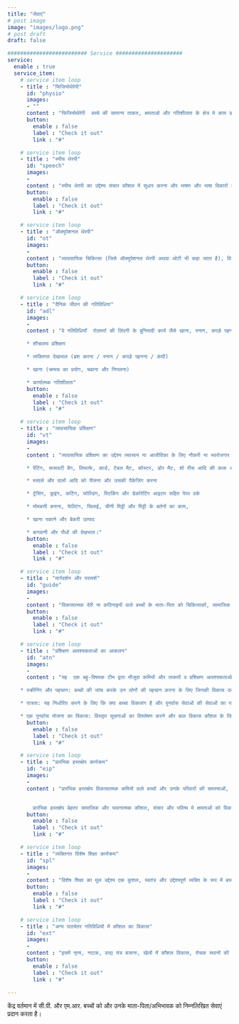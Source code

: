 ```yaml
---
title: "सेवाएं"
# post image
image: "images/logo.png"
# post draft
draft: false

######################### Service #####################
service:
  enable : true
  service_item:
    # service item loop
    - title : "फिजियोथेरेपी"
      id: "physio"
      images:
      - ""
      content : "फिजियोथेरेपी  बच्चे की सामान्य ताकत, क्षमताओ और गतिशीलता के क्षेत्र मे काम करती है। फिजियोथेरेपी का उद्देश्य बुनियादी कौशल जैसे बैठना, रेंगना, चलना, सीढ़ियां चढ़ना और वस्तुओं को फेंकना या पकड़ना सीखना है।  फिजियोथेरेपी मे  मांसपेशियों को गतिविधियों के अनुकूलित करने, गति की सीमा बढ़ाने और संतुलन, समन्वय और सहनशक्ति में सुधार के लिए अभ्यास शामिल हैं।"
      button:
        enable : false
        label : "Check it out"
        link : "#"

    # service item loop
    - title : "स्पीच थेरपी"
      id: "speech"
      images:
      -
      content : "स्पीच थेरपी का उद्देश्य संचार कौशल में सुधार करना और भाषण और भाषा विकारों का इलाज करना है। इसमें भाषा, श्रवण, स्मृति, अभिव्यक्ति, प्रवाह, मौखिक-मोटर विकास और खाने की कला शामिल हैं। शब्दावली और व्याकरण, अभिव्यक्ति और ध्वन्यात्मक प्रशिक्षण के लिेये संरचित गतिविधियों का उपयोग किया जाता है। स्पीच थेरपी को अधिक प्रभावी बनाने के लिये वैकल्पिक तरीकों का उपयोग किया जाता है जिसमें मैनुअल साइन लैंग्वेज, पिक्चर कम्युनिकेशन बोर्ड और / या वॉयस आउटपुट कम्युनिकेशन डिवाइस शामिल हैं।"
      button:
        enable : false
        label : "Check it out"
        link : "#"

    # service item loop
    - title : "ऑक्युपेशनल थेरपी"
      id: "ot"
      images:
      -
      content : "व्यावसायिक चिकित्सा (जिसे ऑक्युपेशनल थेरपी अथवा ओटी भी कहा जाता है), विशेष रूप से एक बच्चे के लिए उन सभी 'गतिविधियों' को संदर्भित करता है जो हमारे दैनिक जीवन का अभिन्न अंग हैं। ओटी दैनिक जीवन की गतिविधियों पर विकलांगता का प्रभाव व उसकी प्रबंधन विधियों का ज्ञान देता हैै । इसमें बाधा चिकित्सा, चिकित्सीय श्रवण कार्यक्रम, संवेदी एकीकृत (एसआई) चिकित्सा, दृष्टि संबंधी उपचार (दृश्य मोटर और दृश्य अवधारणात्मक कठिनाइयों के लिए) और खाद्य संबंधी चिकित्सा शामिल हैं।"
      button:
        enable : false
        label : "Check it out"
        link : "#"

    # service item loop
    - title : "दैनिक जीवन की गतिविधिया"
      id: "adl"
      images:
      -
      content : "वे गतिविधियाँ  रोज़मर्रा की ज़िंदगी के बुनियादी कार्य जैसे खाना, स्नान, कपड़े पहनना और शौचालय का उपयोग इत्यादि कार्य शामिल हैं। विशेष आवश्यकता वाले बच्चों के लिए, ये कार्य अधिक कठिन हो सकते हैं और दैनिक जीवन की गतिविधियों को पूरा करने के लिए निरंतर प्रशिक्षण की आवश्यकता हो सकती है। बुनियादी/मौलिक गतिविधियों में शामिल हैं:

      * शौचालय प्रशिक्षण

      * व्यक्तिगत देखभाल (ब्रश करना / स्नान / कपड़े पहनना / कंघी)

      * खाना (चम्मच का प्रयोग, चबाना और निगलना)

      * कार्यात्मक गतिशीलता"
      button:
        enable : false
        label : "Check it out"
        link : "#"

    # service item loop
    - title : "व्यावसायिक प्रशिक्षण"
      id: "vt"
      images:
      -
      content : "व्यावसायिक प्रशिक्षण का उद्देश्य व्यवसाय या आजीविका के लिए नौकरी या स्वरोजगार अथवा खुद को व्यस्त रखने के लिए सशक्त बनाना है। हमारे यहाँ विभिन्न व्यावसायिक कौशल  प्रशिक्षण उपलब्ध हैं जैसे-

      * पेंटिंग, सजावटी बैग, लिफाफे, कार्ड, टेबल मैट, कोस्टर, डोर मैट, शो पीस आदि की कला और शिल्प बनाना।

      * मसाले और दालों आदि को पीसना और उसकी पैकेजिंग करना

      * ट्रेसिंग, ड्राइंग, कटिंग, फोल्डिंग, स्टिकिंग और डेकोरेटिंग आइटम सहित पेपर वर्क

      * मोमबत्ती बनाना, फेल्टिंग, सिलाई, चीनी मिट्टी और मिट्टी के बर्तनों का काम,

      * खाना पकाने और बेकरी उत्पाद

      * बागवानी और पौधों की देखभाल।"
      button:
        enable : false
        label : "Check it out"
        link : "#"

    # service item loop
    - title : "मार्गदर्शन और परामर्श"
      id: "guide"
      images:
      -
      content : "विकासात्मक देरी या कठिनाइयों वाले बच्चों के माता-पिता को चिकित्सकों, सामाजिक कार्यकर्ताओं और अन्य स्रोतों द्वारा केंद्र में भेजा जाता है। आम तौर पर ऐसे माता-पिता यह स्वीकार करने के लिए तैयार नहीं होते हैं कि उनके बच्चे को विकास संबंधी कठिनाइयाँ हो रही हैं जिसके लिए प्राथमिक मूल्यांकन और उचित सुधारात्मक कार्रवाई की आवश्यकता है। विकासात्मक कमी के स्तर की पहचान करने के लिए विशेषज्ञों की एक टीम द्वारा मौके पर विश्लेषण किया जाता है और माता-पिता को सुधारात्मक उपायों और साधनों के बारे में बताया जाता है और उन्हें उनके बच्चों के लिए सर्वोत्तम योजना चुनने के लिए सशक्त बनाया जाता है।"
      button:
        enable : false
        label : "Check it out"
        link : "#"

    # service item loop
    - title : "प्रशिक्षण आवश्यकताओं का आकलन"
      id: "atn"
      images:
      -
      content : "यह  एक बहु-विषयक टीम द्वारा मौजूदा कमियों और ताकतों व प्रशिक्षण आवश्यकताओं को निर्धारित करने के लिए उपयोग की जाने वाली प्रक्रिया है, जो बच्चे में मौजूद विकलांगता, यदि कोई हो, का पता लगाने का प्रयास करती है। इसमें विभिन्न प्रक्रियाए संलग्न है जैसे:

    * स्क्रीनिंग और पहचान: बच्चों की जांच करके उन लोगों की पहचान करना के लिए जिनकी विकास दर धीमी हैै या वह सीखने की समस्याओं का सामना कर रहे हैं, आकलन के लिए शारीरिक मूल्यांकन में बच्चे की मुद्रा, संवेदी प्रसंस्करण, मांसपेशियों की टोन और समन्वय को देखना शामिल हो सकता है।

    * पात्रता: यह निर्धारित करने के लिए कि क्या बच्चा विकलांग है और पुनर्वास सेवाओं की सेवाओं का पात्र है अथवा छात्र की समस्याओं या विकलांगता की विशिष्ट प्रकृति का निर्धारण करने के लिए

    * एक पुनर्वास योजना का विकास: विस्तृत सूचनाओं का विश्लेषण करने और बाल विकास कौशल के लिए एक व्यापक व्यक्तिगत पुनर्वास कार्यक्रम विकसित करने के लिए"
      button:
        enable : false
        label : "Check it out"
        link : "#"

    # service item loop
    - title : "प्रारंभिक हस्तक्षेप कार्यक्रम"
      id: "eip"
      images:
      -
      content : "प्रारंभिक हस्तक्षेप विकासात्मक कमियों वाले बच्चों और उनके परिवारों की समस्याओं, के जटिल होने से पहले, दूर करने के लिए कार्रवाई से संबंधित है। इसमे उन बच्चों और परिवारों की पहचान करना भी है जिन्हें एसी कठिनाइयों का सामना करना पड़ सकता है और उपयुक्त समय पर प्रभावी सहायता और सेवाएं प्रदान करना, जिससे वह परिस्थितियों के जटिल होने के पहले ही उसका अनुदान कर सकें।


        प्रारंभिक हस्तक्षेप बेहतर सामाजिक और भावनात्मक कौशल, संचार और भविष्य मे क्षमताओं को विकसित करने के लिए एक मजबूत आधार प्रदान करता है।"
      button:
        enable : false
        label : "Check it out"
        link : "#"

    # service item loop
    - title : "व्यक्तिगत विशेष शिक्षा कार्यक्रम"
      id: "spl"
      images:
      -
      content : "विशेष शिक्षा का मूल उद्देश्य एक कुशल, स्वतंत्र और उद्देश्यपूर्ण व्यक्ति के रूप में बच्चों का इष्टतम विकास है, जो अपनी सर्वश्रेष्ठ क्षमता तक पहुंच कर अपने जीवन की योजना और प्रबंधन करने में सक्षम हों।"
      button:
        enable : false
        label : "Check it out"
        link : "#"

    # service item loop
    - title : "अन्य पाठ्येतर गतिविधियों में कौशल का विकास"
      id: "ext"
      images:
      -
      content : "इसमें नृत्य, नाटक, वाद्य यंत्र बजाना, खेलों में कौशल विकास, रोचक स्थानों की यात्रा और छोटे पैमाने या कुटीर उद्योगों की फील्ड ट्रिप आदि शामिल हैं।"
      button:
        enable : false
        label : "Check it out"
        link : "#"

---
```


केंद्र वर्तमान में सी.पी. और एम.आर. बच्चों को और उनके माता-पिता/अभिभावक को निम्नलिखित सेवाएं प्रदान करता है।
